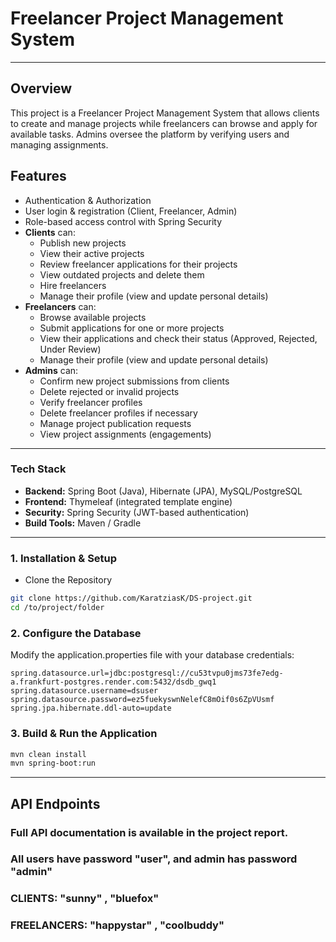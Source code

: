 # Freelancer Project Management System

---

## Overview
This project is a Freelancer Project Management
System that allows clients to create and manage
projects while freelancers can browse and apply
for available tasks. Admins oversee the platform
by verifying users and managing assignments.

## Features
- Authentication & Authorization
- User login & registration (Client, Freelancer, Admin)
- Role-based access control with Spring Security
- **Clients** can:
    - Publish new projects
    - View their active projects
    - Review freelancer applications for their projects
    - View outdated projects and delete them
    - Hire freelancers
    - Manage their profile (view and update personal details)
- **Freelancers** can:
    - Browse available projects
    - Submit applications for one or more projects
    - View their applications and check their status (Approved, Rejected, Under Review)
    - Manage their profile (view and update personal details)
- **Admins** can:
    - Confirm new project submissions from clients
    - Delete rejected or invalid projects 
    - Verify freelancer profiles
    - Delete freelancer profiles if necessary
    - Manage project publication requests
    - View project assignments (engagements)
---

### Tech Stack
- <b>Backend:</b> Spring Boot (Java), Hibernate (JPA), MySQL/PostgreSQL
- <b>Frontend:</b> Thymeleaf (integrated template engine)
- <b>Security:</b> Spring Security (JWT-based authentication)
- <b>Build Tools:</b> Maven / Gradle

---

### 1. Installation & Setup
- Clone the Repository
```sh
git clone https://github.com/KaratziasK/DS-project.git
cd /to/project/folder
```

### 2. Configure the Database
Modify the application.properties file with your database credentials:
```properties
spring.datasource.url=jdbc:postgresql://cu53tvpu0jms73fe7edg-a.frankfurt-postgres.render.com:5432/dsdb_gwq1
spring.datasource.username=dsuser
spring.datasource.password=ez5fuekyswnNelefC8mOif0s6ZpVUsmf
spring.jpa.hibernate.ddl-auto=update
```

### 3. Build & Run the Application
```sh
mvn clean install
mvn spring-boot:run
```

---

## API Endpoints

### Full API documentation is available in the project report.

### All users have password "user", and admin has password "admin"
### CLIENTS:     "sunny"     ,  "bluefox"
### FREELANCERS: "happystar" ,  "coolbuddy" 
